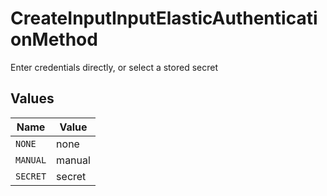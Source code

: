 # CreateInputInputElasticAuthenticationMethod

Enter credentials directly, or select a stored secret


## Values

| Name     | Value    |
| -------- | -------- |
| `NONE`   | none     |
| `MANUAL` | manual   |
| `SECRET` | secret   |